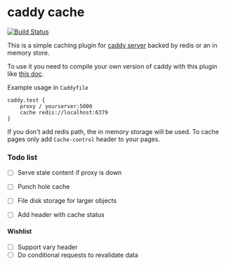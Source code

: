 # caddy cache

[![Build Status](https://travis-ci.org/nicolasazrak/caddy-cache.svg?branch=master)](https://travis-ci.org/nicolasazrak/caddy-cache)


This is a simple caching plugin for [caddy server](https://caddyserver.com/) backed by redis or an in memory store.

To use it you need to compile your own version of caddy with this plugin like [this doc](https://github.com/mholt/caddy/wiki/Writing-a-Plugin:-Directives). 
 
Example usage in `Caddyfile`

```
caddy.test {
    proxy / yourserver:5000
    cache redis://localhost:6379
}
```

If you don't add redis path, the in memory storage will be used. To cache pages only add `Cache-control` header to your pages.

### Todo list

- [ ] Serve stale content if proxy is down
- [ ] Punch hole cache
- [ ] File disk storage for larger objects
- [ ] Add header with cache status


#### Wishlist
 
- [ ] Support vary header
- [ ] Do conditional requests to revalidate data
